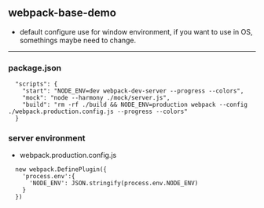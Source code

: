 ## webpack-base-demo
- default configure use for window environment, if you want to use in OS, somethings maybe need to change.
---

### package.json

```
  "scripts": {
    "start": "NODE_ENV=dev webpack-dev-server --progress --colors",
    "mock": "node --harmony ./mock/server.js",
    "build": "rm -rf ./build && NODE_ENV=production webpack --config ./webpack.production.config.js --progress --colors"
  }

```

### server environment
- webpack.production.config.js
```
  new webpack.DefinePlugin({
    'process.env':{
      'NODE_ENV': JSON.stringify(process.env.NODE_ENV)
    }
  })

```


